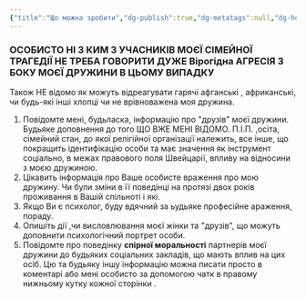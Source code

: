 ```yaml
---
{"title":"Що можна зробити","dg-publish":true,"dg-metatags":null,"dg-home":null,"permalink":"/shho-mozhna-zrobiti/","dgPassFrontmatter":true,"noteIcon":""}
---
```


### **ОСОБИСТО НІ З КИМ З УЧАСНИКІВ МОЄЇ СІМЕЙНОЇ ТРАГЕДІЇ НЕ ТРЕБА ГОВОРИТИ ДУЖЕ Вірогідна АГРЕСІЯ З БОКУ МОЄЇ ДРУЖИНИ В ЦЬОМУ ВИПАДКУ**
Також НЕ відомо як можуть відреагувати гарячі афганські , африканські, чи будь-які інші хлопці чи не врівноважена моя дружина.
1. Повідомте мені, будьласка, інформацію про "друзів" моєї дружини. Будьяке доповнення до того ЩО ВЖЕ МЕНІ ВІДОМО. П.І.П. ,осіта, сімейний стан, до якої релігійної організації  належить, все інше, що покращить ідентифікацію особи та має значення як інструмент соціально, в межах правового поля Швейцарії,  впливу на відносини з моєю дружиною.
2. Цікавить інформація про Ваше особисте враження про мою дружину. Чи були зміни в її поведінці на протязі двох років проживання в Вашій спільноті і які.
3. Якщо Ви є психолог, буду вдячний за ьудьяке професійне араження, пораду.
4. Опишіть дії ,чи висловлювання моєї жінки та "друзів", що можуть доповнити психологічний портрет особи.
5. Повідомте про поведінку **спірної моральності** партнерів моєї дружини до будьяких соціальних закладів, що мають вплив на цих осіб.
Цю та будьяку іншу інформацію можна писати просто в коментарі або мені особисто за допомогою чатк в правому нижньому кутку кожної сторінки .